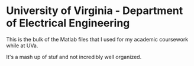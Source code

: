 University of Virginia - Department of Electrical Engineering
==============================================================

This is the bulk of the Matlab files that I used for my academic coursework while at UVa. 

It's a mash up of stuf and not incredibly well organized. 

